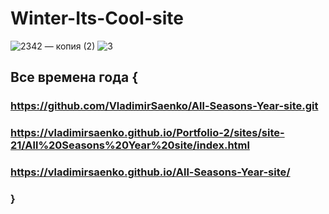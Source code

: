 # Winter-Its-Cool-site

![2342 — копия (2)](https://user-images.githubusercontent.com/56477695/116460585-e3b41c00-a86f-11eb-8fca-5a5f6051139e.jpg)
![3](https://user-images.githubusercontent.com/56477695/121777287-f2ddf780-cb99-11eb-96bb-dc85c94d7a5d.jpg)

## Все времена года {

### https://github.com/VladimirSaenko/All-Seasons-Year-site.git

### https://vladimirsaenko.github.io/Portfolio-2/sites/site-21/All%20Seasons%20Year%20site/index.html

### https://vladimirsaenko.github.io/All-Seasons-Year-site/

### }

